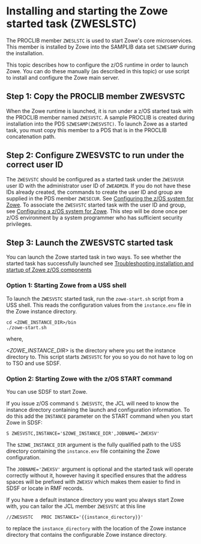 # Installing and starting the Zowe started task (ZWESLSTC)

The PROCLIB member `ZWESLSTC` is used to start Zowe's core microservices.  This member is installed by Zowe into the SAMPLIB data set `SZWESAMP` during the installation.

This topic describes how to configure the z/OS runtime in order to launch Zowe. You can do these manually (as described in this topic) or use script to install and configure the Zowe main server. 

## Step 1: Copy the PROCLIB member ZWESVSTC

When the Zowe runtime is launched, it is run under a z/OS started task with the PROCLIB member named `ZWESVSTC`. A sample PROCLIB is created during installation into the PDS `SZWESAMP(ZWESVSTC)`. To launch Zowe as a started task, you must copy this member to a PDS that is in the PROCLIB concatenation path. 

## Step 2: Configure ZWESVSTC to run under the correct user ID

The `ZWESVSTC` should be configured as a started task under the `ZWESVUSR `user ID with the administrator user ID of `ZWEADMIN`. If you do not have these IDs already created, the commands to create the user ID and group are supplied in the PDS member `ZWESECUR`. See [Configuring the z/OS system for Zowe](configure-zos-system.md). To associate the `ZWESVSTC` started task with the user ID and group, see [Configuring a z/OS system for Zowe](configure-zos-system.md). This step will be done once per z/OS environment by a system programmer who has sufficient security privileges. 

## Step 3: Launch the ZWESVSTC started task

You can launch the Zowe started task in two ways. To see whether the started task has successfully launched see [Troubleshooting installation and startup of Zowe z/OS components](../troubleshoot/troubleshoot-zos.md)

### Option 1: Starting Zowe from a USS shell

To launch the `ZWESVSTC` started task, run the `zowe-start.sh` script from a USS shell.  This reads the configuration values from the `instance.env` file in the Zowe instance directory.

```
cd <ZOWE_INSTANCE_DIR>/bin
./zowe-start.sh
```
where,

_<ZOWE_INSTANCE_DIR>_ is the directory where you set the instance directory to. This script starts `ZWESVSTC` for you so you do not have to log on to TSO and use SDSF.

### Option 2: Starting Zowe with the z/OS START command

You can use SDSF to start Zowe. 

If you issue z/OS command `S ZWESVSTC`, the JCL will need to know the instance directory containing the launch and configuration information.  To do this add the `INSTANCE` parameter on the START command when you start Zowe in SDSF:

```
S ZWESVSTC,INSTANCE='$ZOWE_INSTANCE_DIR',JOBNAME='ZWEXSV'
```

The `$ZOWE_INSTANCE_DIR` argument is the fully qualified path to the USS directory containing the `instance.env` file containing the Zowe configuration.

The `JOBNAME='ZWEXSV'` argument is optional and the started task will operate correctly without it, however having it specified ensures that the address spaces will be prefixed with `ZWEXSV` which makes them easier to find in SDSF or locate in RMF records.

If you have a default instance directory you want you always start Zowe with, you can tailor the JCL member `ZWESVSTC` at this line

```
//ZWESVSTC   PROC INSTANCE='{{instance_directory}}'
```

to replace the `instance_directory` with the location of the Zowe instance directory that contains the configurable Zowe instance directory. 
